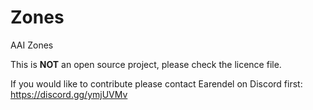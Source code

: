 # Zones
AAI Zones

This is **NOT** an open source project, please check the licence file. 

If you would like to contribute please contact Earendel on Discord first: https://discord.gg/ymjUVMv

